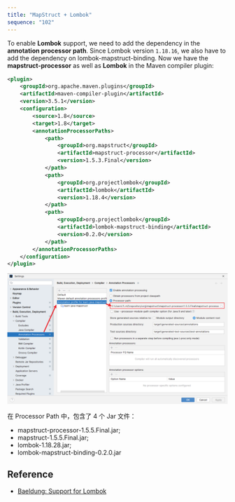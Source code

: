 ```yaml
---
title: "MapStruct + Lombok"
sequence: "102"
---
```


To enable **Lombok** support, we need to add the dependency in the **annotation processor path**.
Since Lombok version `1.18.16`, we also have to add the dependency on lombok-mapstruct-binding.
Now we have the **mapstruct-processor** as well as **Lombok** in the Maven compiler plugin:

```xml
<plugin>
    <groupId>org.apache.maven.plugins</groupId>
    <artifactId>maven-compiler-plugin</artifactId>
    <version>3.5.1</version>
    <configuration>
        <source>1.8</source>
        <target>1.8</target>
        <annotationProcessorPaths>
            <path>
                <groupId>org.mapstruct</groupId>
                <artifactId>mapstruct-processor</artifactId>
                <version>1.5.3.Final</version>
            </path>
            <path>
                <groupId>org.projectlombok</groupId>
                <artifactId>lombok</artifactId>
	            <version>1.18.4</version>
            </path>
            <path>
                <groupId>org.projectlombok</groupId>
                <artifactId>lombok-mapstruct-binding</artifactId>
	            <version>0.2.0</version>
            </path>
        </annotationProcessorPaths>
    </configuration>
</plugin>
```

![](/assets/images/java/mapstruct/intellij-idea-settings-annotation-processors-processor-path.png)

在 Processor Path 中，包含了 4 个 Jar 文件：

- mapstruct-processor-1.5.5.Final.jar;
- mapstruct-1.5.5.Final.jar;
- lombok-1.18.28.jar;
- lombok-mapstruct-binding-0.2.0.jar

## Reference

- [Baeldung: Support for Lombok](https://www.baeldung.com/mapstruct#Conclusion)
